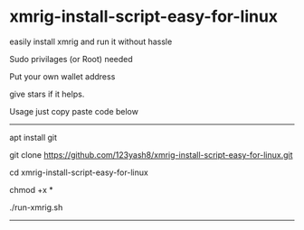 # xmrig-install-script-easy-for-linux

easily install xmrig and run it without hassle

Sudo privilages (or Root) needed

Put your own wallet address

give stars if it helps.


Usage 
just copy paste code below 

-----------------------------------------------------------------------------------------------------------------------

apt install git

git clone https://github.com/123yash8/xmrig-install-script-easy-for-linux.git

cd xmrig-install-script-easy-for-linux

chmod +x *

./run-xmrig.sh

------------------------------------------------------------------------------------------------------------
